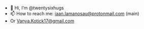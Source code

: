 - 👋 Hi, I’m @twentysixhugs
- 📫 How to reach me: iaan.lamanosau@protonmail.com (main)
- Or Vanya.Kotick17@gmail.com

<!---
twentysixhugs/twentysixhugs is a ✨ special ✨ repository because its `README.md` (this file) appears on your GitHub profile.
You can click the Preview link to take a look at your changes.
--->
